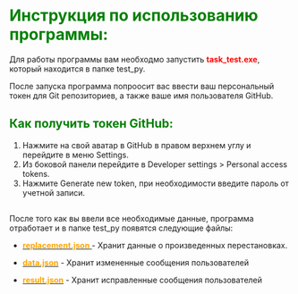 # **<span style="color:green"> Инструкция по использованию программы:</span>**

Для работы программы вам необходмо запустить **<span style="color:red"> task_test.exe</span>**, который находится в папке test_py.  

После запуска программа попроосит вас ввести ваш персональный токен для Git репозиториев, а также ваше имя пользователя GitHub. 

## **<span style="color:green"> Как получить токен GitHub:</span>** 
1) Нажмите на свой аватар в GitHub в правом верхнем углу и перейдите в меню Settings.
2) Из боковой панели перейдите в Developer settings > Personal access tokens.
3) Нажмите Generate new token, при необходимости введите пароль от учетной записи.
   
##
После того как вы ввели все необходимые данные, программа отработает и в папке test_py появятся следующие файлы:

* **<u><span style="color:orange"> replacement.json</span>** </u> - Хранит данные о произведенных перестановках.
    
* **<u><span style="color:orange"> data.json</span>**</u> - Хранит измененные сообщения пользователей
  
* **<u><span style="color:orange"> result.json</span>**</u> - Хранит исправленные сообщения пользователей